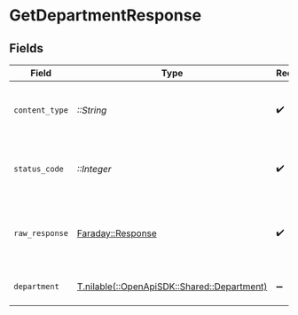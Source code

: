 # GetDepartmentResponse


## Fields

| Field                                                                            | Type                                                                             | Required                                                                         | Description                                                                      |
| -------------------------------------------------------------------------------- | -------------------------------------------------------------------------------- | -------------------------------------------------------------------------------- | -------------------------------------------------------------------------------- |
| `content_type`                                                                   | *::String*                                                                       | :heavy_check_mark:                                                               | HTTP response content type for this operation                                    |
| `status_code`                                                                    | *::Integer*                                                                      | :heavy_check_mark:                                                               | HTTP response status code for this operation                                     |
| `raw_response`                                                                   | [Faraday::Response](https://www.rubydoc.info/gems/faraday/Faraday/Response)      | :heavy_check_mark:                                                               | Raw HTTP response; suitable for custom response parsing                          |
| `department`                                                                     | [T.nilable(::OpenApiSDK::Shared::Department)](../../models/shared/department.md) | :heavy_minus_sign:                                                               | Department Object Example                                                        |